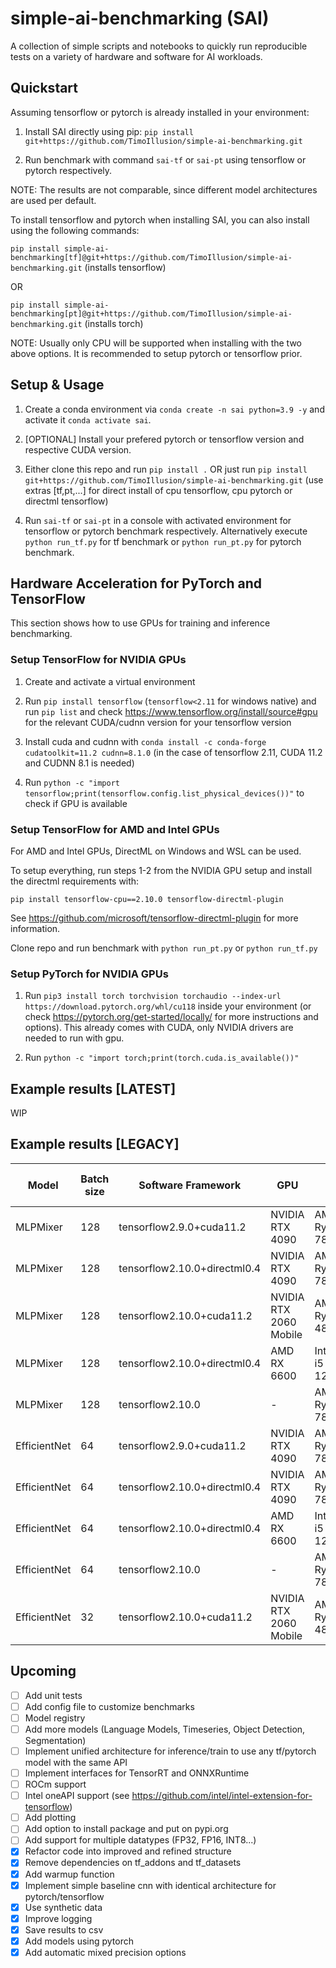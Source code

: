# simple-ai-benchmarking (SAI)

A collection of simple scripts and notebooks to quickly run reproducible tests on a variety of hardware and software for AI workloads.

## Quickstart

Assuming tensorflow or pytorch is already installed in your environment:

1. Install SAI directly using pip: `pip install git+https://github.com/TimoIllusion/simple-ai-benchmarking.git`

2. Run benchmark with command `sai-tf` or `sai-pt` using tensorflow or pytorch respectively. 

NOTE: The results are not comparable, since different model architectures are used per default.

To install tensorflow and pytorch when installing SAI, you can also install using the following commands: 

`pip install simple-ai-benchmarking[tf]@git+https://github.com/TimoIllusion/simple-ai-benchmarking.git` (installs tensorflow)

OR

`pip install simple-ai-benchmarking[pt]@git+https://github.com/TimoIllusion/simple-ai-benchmarking.git` (installs torch)

NOTE: Usually only CPU will be supported when installing with the two above options. It is recommended to setup pytorch or tensorflow prior.

## Setup & Usage

1. Create a conda environment via `conda create -n sai python=3.9 -y` and activate it `conda activate sai`.

2. [OPTIONAL] Install your prefered pytorch or tensorflow version and respective CUDA version.

3. Either clone this repo and run `pip install .` OR just run `pip install git+https://github.com/TimoIllusion/simple-ai-benchmarking.git` (use extras [tf,pt,...] for direct install of cpu tensorflow, cpu pytorch or directml tensorflow)

4. Run `sai-tf` or `sai-pt` in a console with activated environment for tensorflow or pytorch benchmark respectively. Alternatively execute `python run_tf.py` for tf benchmark or `python run_pt.py` for pytorch benchmark.

## Hardware Acceleration for PyTorch and TensorFlow

This section shows how to use GPUs for training and inference benchmarking.
### Setup TensorFlow for NVIDIA GPUs

1. Create and activate a virtual environment

2. Run `pip install tensorflow` (`tensorflow<2.11` for windows native) and run `pip list` and check https://www.tensorflow.org/install/source#gpu for the relevant CUDA/cudnn version for your tensorflow version

3. Install cuda and cudnn with `conda install -c conda-forge cudatoolkit=11.2 cudnn=8.1.0` (in the case of tensorflow 2.11, CUDA 11.2 and CUDNN 8.1 is needed)

4. Run `python -c "import tensorflow;print(tensorflow.config.list_physical_devices())"` to check if GPU is available
### Setup TensorFlow for AMD and Intel GPUs

For AMD and Intel GPUs, DirectML on Windows and WSL can be used. 

To setup everything, run steps 1-2 from the NVIDIA GPU setup and install the directml requirements with:

`pip install tensorflow-cpu==2.10.0 tensorflow-directml-plugin`

See https://github.com/microsoft/tensorflow-directml-plugin for more information.

Clone repo and run benchmark with `python run_pt.py` or `python run_tf.py`

### Setup PyTorch for NVIDIA GPUs

1. Run `pip3 install torch torchvision torchaudio --index-url https://download.pytorch.org/whl/cu118` inside your environment (or check https://pytorch.org/get-started/locally/ for more instructions and options). This already comes with CUDA, only NVIDIA drivers are needed to run with gpu.

2. Run `python -c "import torch;print(torch.cuda.is_available())"`

## Example results [LATEST]

WIP

## Example results [LEGACY]

| Model             | Batch size | Software Framework | GPU                    | CPU                 | Inference Speed (it/s) | Training Speed (it/s) |
|-------------------|------------|---------------------|-----------------------|---------------------|------------------------|-----------------------|
| MLPMixer           | 128        | tensorflow2.9.0+cuda11.2    | NVIDIA RTX 4090        | AMD Ryzen 7 7800X3D    | 18743.99                | 760.49                |
| MLPMixer           | 128        | tensorflow2.10.0+directml0.4 | NVIDIA RTX 4090        | AMD Ryzen 7 7800X3D    | 7979.99                 | 75.98                 |
| MLPMixer           | 128        | tensorflow2.10.0+cuda11.2    | NVIDIA RTX 2060 Mobile | AMD Ryzen 7 4800H    | 5354.33                 | 39.34                 |
| MLPMixer           | 128        | tensorflow2.10.0+directml0.4 | AMD RX 6600            | Intel Core i5 12600K | 2699.31                 | 68.92                 |
| MLPMixer           | 128        | tensorflow2.10.0   | -      | AMD Ryzen 7 7800X3D                   | 1965.07                 | 207.56                |
| EfficientNet       | 64         | tensorflow2.9.0+cuda11.2     | NVIDIA RTX 4090        | AMD Ryzen 7 7800X3D    | 2190.57                 | 64.62                 |
| EfficientNet       | 64         | tensorflow2.10.0+directml0.4 | NVIDIA RTX 4090        | AMD Ryzen 7 7800X3D    | 1775.09                 | 39.14                 |
| EfficientNet       | 64         | tensorflow2.10.0+directml0.4 | AMD RX 6600            | Intel Core i5 12600K | 238.92                  | 27.54                 |
| EfficientNet       | 64         | tensorflow2.10.0   |   -    | AMD Ryzen 7 7800X3D                   | 108.16                  | 18.47                 |
| EfficientNet       | 32         | tensorflow2.10.0+cuda11.2    | NVIDIA RTX 2060 Mobile | AMD Ryzen 7 4800H    | 487.68                  | 22.39                 |


## Upcoming

- [ ] Add unit tests
- [ ] Add config file to customize benchmarks
- [ ] Model registry
- [ ] Add more models (Language Models, Timeseries, Object Detection, Segmentation)
- [ ] Implement unified architecture for inference/train to use any tf/pytorch model with the same API
- [ ] Implement interfaces for TensorRT and ONNXRuntime
- [ ] ROCm support
- [ ] Intel oneAPI support (see https://github.com/intel/intel-extension-for-tensorflow)
- [ ] Add plotting
- [ ] Add option to install package and put on pypi.org
- [ ] Add support for multiple datatypes (FP32, FP16, INT8...)
- [x] Refactor code into improved and refined structure
- [x] Remove dependencies on tf_addons and tf_datasets
- [x] Add warmup function
- [x] Implement simple baseline cnn with identical architecture for pytorch/tensorflow
- [x] Use synthetic data
- [x] Improve logging 
- [x] Save results to csv
- [x] Add models using pytorch
- [x] Add automatic mixed precision options